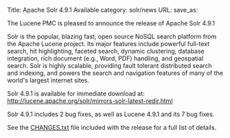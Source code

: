 Title: Apache Solr 4.9.1 Available
category: solr/news
URL: 
save_as: 

The Lucene PMC is pleased to announce the release of Apache Solr 4.9.1

Solr is the popular, blazing fast, open source NoSQL search platform
from the Apache Lucene project. Its major features include powerful
full-text search, hit highlighting, faceted search, dynamic
clustering, database integration, rich document (e.g., Word, PDF)
handling, and geospatial search. Solr is highly scalable, providing
fault tolerant distributed search and indexing, and powers the search
and navigation features of many of the world's largest internet sites.

Solr 4.9.1 is available for immediate download at:
<http://lucene.apache.org/solr/mirrors-solr-latest-redir.html>

Solr 4.9.1 includes 2 bug fixes,
as well as Lucene 4.9.1 and its 7 bug fixes.

See the [CHANGES.txt](/solr/4_9_1/changes/Changes.html)
file included with the release for a full list of details.

